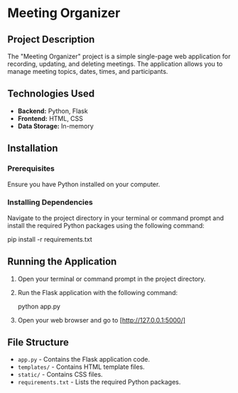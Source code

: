 # Meeting Organizer

## Project Description

The "Meeting Organizer" project is a simple single-page web application for recording, updating, and deleting meetings. The application allows you to manage meeting topics, dates, times, and participants.

## Technologies Used

- **Backend:** Python, Flask
- **Frontend:** HTML, CSS
- **Data Storage:** In-memory

## Installation

### Prerequisites

Ensure you have Python installed on your computer.

### Installing Dependencies

Navigate to the project directory in your terminal or command prompt and install the required Python packages using the following command:

pip install -r requirements.txt

## Running the Application

1. Open your terminal or command prompt in the project directory.

2. Run the Flask application with the following command:

    python app.py

3. Open your web browser and go to [http://127.0.0.1:5000/]

## File Structure

- `app.py` - Contains the Flask application code.
- `templates/` - Contains HTML template files.
- `static/` - Contains CSS files.
- `requirements.txt` - Lists the required Python packages.
